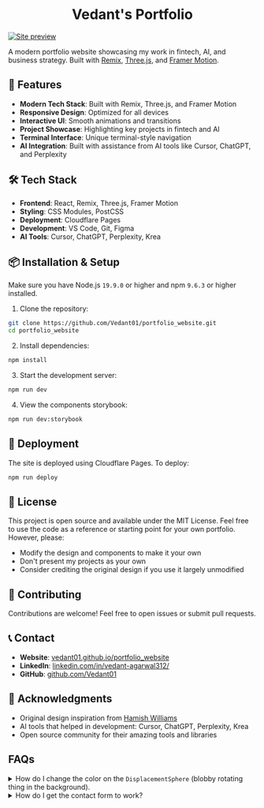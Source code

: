 
<h1 align="center">Vedant's Portfolio</h1>

[![Site preview](/public/site-preview.png)](https://vedant01.github.io/portfolio_website)

A modern portfolio website showcasing my work in fintech, AI, and business strategy. Built with [Remix](https://remix.run/), [Three.js](https://threejs.org/), and [Framer Motion](https://www.framer.com/motion/).

## 🚀 Features

- **Modern Tech Stack**: Built with Remix, Three.js, and Framer Motion
- **Responsive Design**: Optimized for all devices
- **Interactive UI**: Smooth animations and transitions
- **Project Showcase**: Highlighting key projects in fintech and AI
- **Terminal Interface**: Unique terminal-style navigation
- **AI Integration**: Built with assistance from AI tools like Cursor, ChatGPT, and Perplexity

## 🛠️ Tech Stack

- **Frontend**: React, Remix, Three.js, Framer Motion
- **Styling**: CSS Modules, PostCSS
- **Deployment**: Cloudflare Pages
- **Development**: VS Code, Git, Figma
- **AI Tools**: Cursor, ChatGPT, Perplexity, Krea

## 📦 Installation & Setup

Make sure you have Node.js `19.9.0` or higher and npm `9.6.3` or higher installed.

1. Clone the repository:
```bash
git clone https://github.com/Vedant01/portfolio_website.git
cd portfolio_website
```

2. Install dependencies:
```bash
npm install
```

3. Start the development server:
```bash
npm run dev
```

4. View the components storybook:
```bash
npm run dev:storybook
```

## 🚀 Deployment

The site is deployed using Cloudflare Pages. To deploy:

```bash
npm run deploy
```

## 📝 License

This project is open source and available under the MIT License. Feel free to use the code as a reference or starting point for your own portfolio. However, please:

- Modify the design and components to make it your own
- Don't present my projects as your own
- Consider crediting the original design if you use it largely unmodified

## 🤝 Contributing

Contributions are welcome! Feel free to open issues or submit pull requests.

## 📞 Contact

- **Website**: [vedant01.github.io/portfolio_website](https://vedant01.github.io/portfolio_website)
- **LinkedIn**: [linkedin.com/in/vedant-agarwal312/](linkedin.com/in/vedant-agarwal312/)
- **GitHub**: [github.com/Vedant01](https://github.com/Vedant01)

## 🙏 Acknowledgments

- Original design inspiration from [Hamish Williams](https://hamishw.com)
- AI tools that helped in development: Cursor, ChatGPT, Perplexity, Krea
- Open source community for their amazing tools and libraries

## FAQs

<details>
  <summary>How do I change the color on the <code>DisplacementSphere</code> (blobby rotating thing in the background).</summary>
  
  You'll need to edit the fragment shader. [Check out this issue for more details](https://github.com/HamishMW/portfolio/issues/19#issuecomment-870996615).
</details>

<details>
  <summary>How do I get the contact form to work?</summary>
  
  To get the contact form working create an AWS account and set up SES (Simple Email service). Then plug in your details into `.dev.vars.example` and rename it to `.dev.vars`. You'll also need to add these as enviroment variables in the Cloudflare dashboard for it to work in production. Or if you don't mind sending through gmail use [nodemailer](https://nodemailer.com/) instead.
</details>
